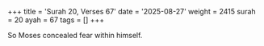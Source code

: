 +++
title = 'Surah 20, Verses 67'
date = '2025-08-27'
weight = 2415
surah = 20
ayah = 67
tags = []
+++

So Moses concealed fear within himself.